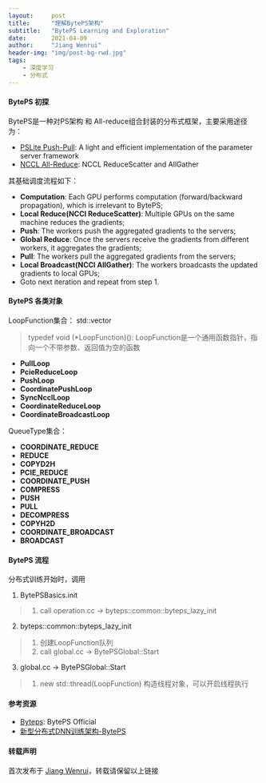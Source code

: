 ```yaml
---
layout:     post
title:      "理解BytePS架构"
subtitle:   "BytePS Learning and Exploration"
date:       2021-04-09
author:     "Jiang Wenrui"
header-img: "img/post-bg-rwd.jpg"
tags:
    - 深度学习
    - 分布式
---
```


#### BytePS 初探

BytePS是一种对PS架构 和 All-reduce组合封装的分布式框架，主要采用途径为：
* [PSLite Push-Pull](https://github.com/dmlc/ps-lite): A light and efficient implementation of the parameter server framework
* [NCCL All-Reduce](https://docs.nvidia.com/deeplearning/nccl/user-guide/docs/usage/operations.html#reducescatter): NCCL ReduceScatter and AllGather

其基础调度流程如下：
* **Computation**: Each GPU performs computation (forward/backward propagation), which is irrelevant to BytePS;
* **Local Reduce(NCCl ReduceScatter)**: Multiple GPUs on the same machine reduces the gradients;
* **Push**: The workers push the aggregated gradients to the servers;
* **Global Reduce**: Once the servers receive the gradients from different workers, it aggregates the gradients;
* **Pull**: The workers pull the aggregated gradients from the servers;
* **Local Broadcast(NCCl AllGather)**: The workers broadcasts the updated gradients to local GPUs;
* Goto next iteration and repeat from step 1.

#### BytePS 各类对象
LoopFunction集合： std::vector<LoopFunction>
> typedef void (*LoopFunction)(): LoopFunction是一个通用函数指针，指向一个不带参数、返回值为空的函数
* **PullLoop**
* **PcieReduceLoop**
* **PushLoop**
* **CoordinatePushLoop**
* **SyncNcclLoop**
* **CoordinateReduceLoop**
* **CoordinateBroadcastLoop**

QueueType集合：
* **COORDINATE_REDUCE**
* **REDUCE**
* **COPYD2H**
* **PCIE_REDUCE**
* **COORDINATE_PUSH**
* **COMPRESS**
* **PUSH**
* **PULL**
* **DECOMPRESS**
* **COPYH2D**
* **COORDINATE_BROADCAST**
* **BROADCAST**



#### BytePS 流程
分布式训练开始时，调用
1. BytePSBasics.init
> 1. call operation.cc -> byteps::common::byteps_lazy_init
2. byteps::common::byteps_lazy_init
> 1. 创建LoopFunction队列
> 2. call global.cc -> BytePSGlobal::Start
3. global.cc -> BytePSGlobal::Start
> 1. new std::thread(LoopFunction) 构造线程对象，可以开启线程执行



#### 参考资源

* [Byteps](https://github.com/bytedance/byteps): BytePS Official
* [新型分布式DNN训练架构-BytePS](https://coladrill.github.io/2020/12/19/%E6%96%B0%E5%9E%8B%E5%88%86%E5%B8%83%E5%BC%8FDNN%E8%AE%AD%E7%BB%83%E6%9E%B6%E6%9E%84-BytePS/)


#### 转载声明

首次发布于 [Jiang Wenrui](http://wenruij.github.io)，转载请保留以上链接
